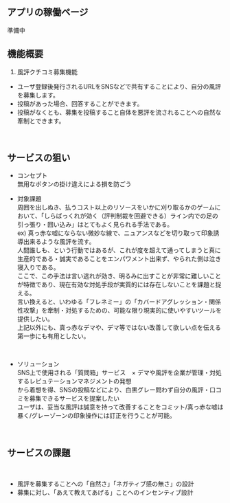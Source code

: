 ## アプリの稼働ページ

準備中
<br>

## 機能概要

1. 風評クチコミ募集機能<br>
+ ユーザ登録後発行されるURLをSNSなどで共有することにより、自分の風評を募集します。
+ 投稿があった場合、回答することができます。
+ 投稿がなくとも、募集を投稿すること自体を悪評を流されることへの自然な牽制とできます。

  
<br>

## サービスの狙い
+ コンセプト<br>
無用なボタンの掛け違えによる損を防ごう

+ 対象課題<br>
周囲を出しぬき、払うコスト以上のリソースをいかに刈り取るかのゲームにおいて、「しらばっくれが効く（評判制裁を回避できる）ライン内での足の引っ張り・囲い込み」はとてもよく見られる手法である。<br>
ex) 真っ赤な嘘にならない微妙な線で、ニュアンスなどを切り取って印象誘導出来るような風評を流す。<br>
人間誰しも、という行動ではあるが、これが度を超えて通ってしまうと真に生産的である・誠実であることをエンパワメント出来ず、やられた側は泣き寝入りである。<br>
ここで、この手法は言い逃れが効き、明るみに出すことが非常に難しいことが特徴であり、現在有効な対処手段が実質的には存在しないことを課題と捉える。<br>
言い換えると、いわゆる「フレネミー」の「カバードアグレッション・関係性攻撃」を牽制・対処するための、可能な限り現実的に使いやすいツールを提供したい。<br>
上記以外にも、真っ赤なデマや、デマ等ではない改善して欲しい点を伝える第一歩にも有用としたい。
<br>

+ ソリューション<br>
SNS上で使用される「質問箱」サービス　× デマや風評を企業が管理・対処するレピュテーションマネジメントの発想<br>
から着想を得、SNSの投稿などにより、白黒グレー問わず自分の風評・口コミを募集できるサービスを提案したい<br>
ユーザは、妥当な風評は誠意を持って改善することをコミット/真っ赤な嘘は暴く/グレーゾーンの印象操作には訂正を行うことが可能。

<br>

## サービスの課題

<br>

+ 風評を募集することへの「自然さ」「ネガティブ感の無さ」の設計
+ 募集に対し、「あえて教えてあげる」ことへのインセンティブ設計

